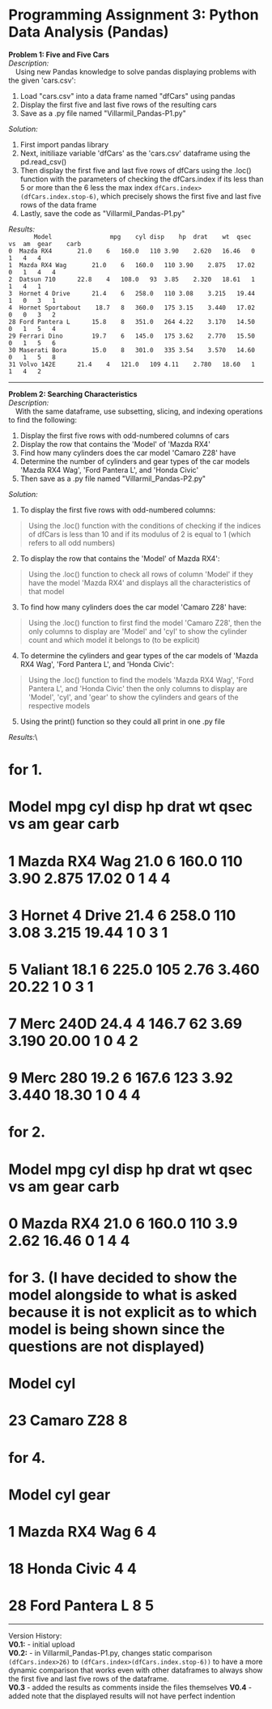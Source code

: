 # Programming Assignment 3: Python Data Analysis (Pandas)

**Problem 1: Five and Five Cars**\
*Description:*\
&emsp;Using new Pandas knowledge to solve pandas displaying problems with the given 'cars.csv':
1. Load "cars.csv" into a data frame named "dfCars" using pandas
2. Display the first five and last five rows of the resulting cars
3. Save as a .py file named "Villarmil_Pandas-P1.py"

*Solution:*
  1. First import pandas library
  2. Next, initiliaze variable 'dfCars' as the 'cars.csv' dataframe using the pd.read_csv()
  3. Then display the first five and last five rows of dfCars using the .loc() function with the parameters of checking the dfCars.index if its less than 5 or more than the 6 less the max index `dfCars.index>(dfCars.index.stop-6)`, which precisely shows the first five and last five rows of the data frame
  4. Lastly, save the code as "Villarmil_Pandas-P1.py"

*Results:*\
`       Model                mpg	cyl	disp	hp	drat	wt	qsec	vs	am	gear	carb`\
`0	Mazda RX4	    21.0	6	160.0	110	3.90	2.620	16.46	0	1	4	4`\
`1	Mazda RX4 Wag	    21.0	6	160.0	110	3.90	2.875	17.02	0	1	4	4`\
`2	Datsun 710	    22.8	4	108.0	93	3.85	2.320	18.61	1	1	4	1`\
`3	Hornet 4 Drive	    21.4	6	258.0	110	3.08	3.215	19.44	1	0	3	1`\
`4	Hornet Sportabout    18.7	8	360.0	175	3.15	3.440	17.02	0	0	3	2`\
`28	Ford Pantera L	    15.8	8	351.0	264	4.22	3.170	14.50	0	1	5	4`\
`29	Ferrari Dino	    19.7	6	145.0	175	3.62	2.770	15.50	0	1	5	6`\
`30	Maserati Bora	    15.0	8	301.0	335	3.54	3.570	14.60	0	1	5	8`\
`31	Volvo 142E	    21.4	4	121.0	109	4.11	2.780	18.60	1	1	4	2`

** **
  
**Problem 2: Searching Characteristics**\
*Description:*\
&emsp;With the same dataframe, use subsetting, slicing, and indexing operations to find the following:
1. Display the first five rows with odd-numbered columns of cars
2. Display the row that contains the 'Model' of 'Mazda RX4'
3. Find how many cylinders does the car model 'Camaro Z28' have
4. Determine the number of cylinders and gear types of the car models 'Mazda RX4 Wag', 'Ford Pantera L', and 'Honda Civic'
5. Then save as a .py file named "Villarmil_Pandas-P2.py"

*Solution:*
1. To display the first five rows with odd-numbered columns:
>Using the .loc() function with the conditions of checking if the indices of dfCars is less than 10 and if its modulus of 2 is equal to 1 (which refers to all odd numbers)
2. To display the row that contains the 'Model' of Mazda RX4':
>Using the .loc() function to check all rows of column 'Model' if they have the model 'Mazda RX4' and displays all the characteristics of that model
3. To find how many cylinders does the car model 'Camaro Z28' have:
>Using the .loc() function to first find the model 'Camaro Z28', then the only columns to display are 'Model' and 'cyl' to show the cylinder count and which model it belongs to (to be explicit)
4. To determine the cylinders and gear types of the car models of 'Mazda RX4 Wag', 'Ford Pantera L', and 'Honda Civic':
>Using the .loc() function to find the models 'Mazda RX4 Wag', 'Ford Pantera L', and 'Honda Civic' then the only columns to display are 'Model', 'cyl', and 'gear' to show the cylinders and gears of the respective models
5. Using the print() function so they could all print in one .py file


*Results:*\
# for 1.
# 	    Model	        mpg	    cyl	    disp	hp	    drat	wt	    qsec	vs	am	gear	carb
# 1	    Mazda RX4 Wag	21.0	6	    160.0	110	    3.90	2.875	17.02	0	1	4	    4
# 3	    Hornet 4 Drive	21.4	6	    258.0	110	    3.08	3.215	19.44	1	0	3	    1
# 5	    Valiant	        18.1	6	    225.0	105	    2.76	3.460	20.22	1	0	3	    1
# 7	    Merc 240D	    24.4	4	    146.7	62	    3.69	3.190	20.00	1	0	4	    2
# 9	    Merc 280	    19.2	6	    167.6	123	    3.92	3.440	18.30	1	0	4	    4

# for 2.
#   Model	    mpg	    cyl     disp	hp	    drat	wt	    qsec	vs	am	gear	carb
# 0	Mazda RX4	21.0	6	    160.0	110 	3.9	    2.62	16.46	0	1	4	    4

# for 3. (I have decided to show the model alongside to what is asked because it is not explicit as to which model is being shown since the questions are not displayed)
# 	    Model	    cyl
# 23	Camaro Z28	8

# for 4.
# 	    Model	        cyl     gear
# 1	    Mazda RX4 Wag	6	    4
# 18	Honda Civic	    4	    4
# 28	Ford Pantera L	8	    5



** **

Version History:\
**V0.1:** - initial upload\
**V0.2:** - in Villarmil_Pandas-P1.py, changes static comparison `(dfCars.index>26)` to `(dfCars.index>(dfCars.index.stop-6))` to have a more dynamic comparison that works even with other dataframes to always show the first five and last five rows of the dataframe.\
**V0.3** - added the results as comments inside the files themselves
**V0.4** - added note that the displayed results will not have perfect indention
